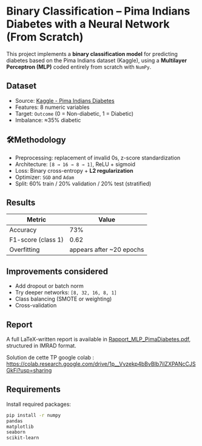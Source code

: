 # Binary Classification – Pima Indians Diabetes with a Neural Network (From Scratch)

This project implements a **binary classification model** for predicting diabetes based on the Pima Indians dataset (Kaggle), using a **Multilayer Perceptron (MLP)** coded entirely from scratch with `NumPy`.

## Dataset

- Source: [Kaggle - Pima Indians Diabetes](https://www.kaggle.com/datasets/uciml/pima-indians-diabetes-database)
- Features: 8 numeric variables
- Target: `Outcome` (0 = Non-diabetic, 1 = Diabetic)
- Imbalance: ≈35% diabetic

## 🛠Methodology

- Preprocessing: replacement of invalid 0s, z-score standardization
- Architecture: `[8 → 16 → 8 → 1]`, ReLU + sigmoid
- Loss: Binary cross-entropy + **L2 regularization**
- Optimizer: `SGD` and `Adam`
- Split: 60% train / 20% validation / 20% test (stratified)

## Results

| Metric          | Value   |
|-----------------|---------|
| Accuracy        | 73%     |
| F1-score (class 1) | 0.62 |
| Overfitting     | appears after ~20 epochs |


## Improvements considered

- Add dropout or batch norm
- Try deeper networks: `[8, 32, 16, 8, 1]`
- Class balancing (SMOTE or weighting)
- Cross-validation

## Report

A full LaTeX-written report is available in [Rapport_MLP_PimaDiabetes.pdf](Rapport_MLP_PimaDiabetes.pdf), structured in IMRAD format.

Solution de cette TP google colab : https://colab.research.google.com/drive/1p__Vvzekp4bBvBIb7ilZXPANcCJSGkFi?usp=sharing

## Requirements

Install required packages:

```bash
pip install -r numpy
pandas
matplotlib
seaborn
scikit-learn
